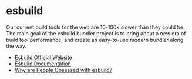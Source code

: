 # esbuild

Our current build tools for the web are 10-100x slower than they could be. The main goal of the esbuild bundler project is to bring about a new era of build tool performance, and create an easy-to-use modern bundler along the way.

- [Esbuild Official Website](https://esbuild.github.io/)
- [Esbuild Documentation](https://esbuild.github.io/api/)
- [Why are People Obsessed with esbuild?](https://www.youtube.com/watch?v=9XS_RA6zyyU)
